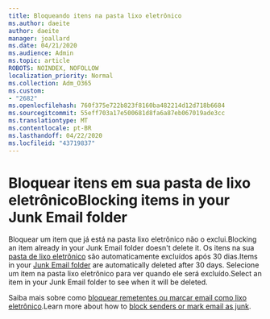 ```yaml
---
title: Bloqueando itens na pasta lixo eletrônico
ms.author: daeite
author: daeite
manager: joallard
ms.date: 04/21/2020
ms.audience: Admin
ms.topic: article
ROBOTS: NOINDEX, NOFOLLOW
localization_priority: Normal
ms.collection: Adm_O365
ms.custom:
- "2682"
ms.openlocfilehash: 760f375e722b823f8160ba482214d12d718b6684
ms.sourcegitcommit: 55eff703a17e500681d8fa6a87eb067019ade3cc
ms.translationtype: MT
ms.contentlocale: pt-BR
ms.lasthandoff: 04/22/2020
ms.locfileid: "43719837"
---
```

# <a name="blocking-items-in-your-junk-email-folder"></a><span data-ttu-id="724e5-102">Bloquear itens em sua pasta de lixo eletrônico</span><span class="sxs-lookup"><span data-stu-id="724e5-102">Blocking items in your Junk Email folder</span></span>

<span data-ttu-id="724e5-103">Bloquear um item que já está na pasta lixo eletrônico não o exclui.</span><span class="sxs-lookup"><span data-stu-id="724e5-103">Blocking an item already in your Junk Email folder doesn't delete it.</span></span> <span data-ttu-id="724e5-104">Os itens na sua [pasta de lixo eletrônico](https://outlook.live.com/mail/junkemail) são automaticamente excluídos após 30 dias.</span><span class="sxs-lookup"><span data-stu-id="724e5-104">Items in your [Junk Email folder](https://outlook.live.com/mail/junkemail) are automatically deleted after 30 days.</span></span> <span data-ttu-id="724e5-105">Selecione um item na pasta lixo eletrônico para ver quando ele será excluído.</span><span class="sxs-lookup"><span data-stu-id="724e5-105">Select an item in your Junk Email folder to see when it will be deleted.</span></span>

<span data-ttu-id="724e5-106">Saiba mais sobre como [bloquear remetentes ou marcar email como lixo eletrônico](https://support.office.com/article/a3ece97b-82f8-4a5e-9ac3-e92fa6427ae4).</span><span class="sxs-lookup"><span data-stu-id="724e5-106">Learn more about how to [block senders or mark email as junk](https://support.office.com/article/a3ece97b-82f8-4a5e-9ac3-e92fa6427ae4).</span></span>